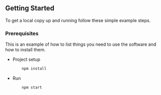 ## Getting Started

To get a local copy up and running follow these simple example steps.

### Prerequisites

This is an example of how to list things you need to use the software and how to install them.

- Project setup

    ```sh
        npm install
    ```

- Run

    ```sh
        npm start
    ```
